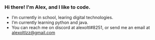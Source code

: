 ### Hi there! I'm Alex, and I like to code.

- I’m currently in school, learing digital technologies.
- I’m currently learning python and java.
- You can reach me on discord at alexoltl#8251, or send me an email at alexoltlzz@gmail.com
